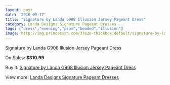```yaml
---
layout: post
date: '2016-09-17'
title: "Signature by Landa G908 Illusion Jersey Pageant Dress"
category: Landa Designs Signature Pageant Dresses
tags: ["dress","evening","prom","beaded","illusion"]
image: http://img.princessan.com/37620-thickbox_default/signature-by-landa-g908-illusion-jersey-pageant-dress.jpg
---
```

Signature by Landa G908 Illusion Jersey Pageant Dress

On Sales: **$310.99**
<a href="https://www.princessan.com/en/17483-signature-by-landa-g908-illusion-jersey-pageant-dress.html"><amp-img layout="responsive" width="600" height="600" src="//img.princessan.com/37620-thickbox_default/signature-by-landa-g908-illusion-jersey-pageant-dress.jpg" alt="Signature by Landa G908 Illusion Jersey Pageant Dress 0" /></a>
<a href="https://www.princessan.com/en/17483-signature-by-landa-g908-illusion-jersey-pageant-dress.html"><amp-img layout="responsive" width="600" height="600" src="//img.princessan.com/37621-thickbox_default/signature-by-landa-g908-illusion-jersey-pageant-dress.jpg" alt="Signature by Landa G908 Illusion Jersey Pageant Dress 1" /></a>

Buy it: [Signature by Landa G908 Illusion Jersey Pageant Dress](https://www.princessan.com/en/17483-signature-by-landa-g908-illusion-jersey-pageant-dress.html "Signature by Landa G908 Illusion Jersey Pageant Dress")

View more: [Landa Designs Signature Pageant Dresses](https://www.princessan.com/en/148- "Landa Designs Signature Pageant Dresses")